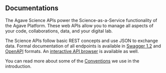 ## Documentations

The Agave Science APIs power the Science-as-a-Service functionality of the Agave Platform. These web APIs allow you to manage all aspects of your code, collaborations, data, and your digital lab. 

The Science APIs follow basic REST concepts and use JSON to exchange data. Formal documentation of all endpoints is available in <a href="/swagger/">Swagger 1.2</a> and <a href="/swagger/agave.json">OpenAPI</a> formats. An <a href="/live-docs/">interactive API browser</a> is available as well.   



<aside class="info">You can read more about some of the <a href="#conventions">Conventions</a> we use in the introduction.</aside>  

